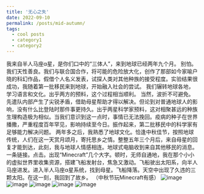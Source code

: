 ```yaml
---
title: '无心之失'
date: 2022-09-10
permalink: /posts/mid-autumn/
tags:
  - cool posts
  - category1
  - category2
---
```

我来自半人马座α星，是你们口中的“三体人”，来到地球已经两年九个月。
别怕。我们天性善良。我们与联合国合作，将可能的危险放大化，创作了那部如今家喻户晓的科幻作品，假借个人名义发表，试探人类对其他种族的接受程度。实验结果很成功，我随着第一批移民来到地球，开始融入社会的尝试。
我们辗转地球各地，学习语言和文化。出乎两方的预料，这个过程相当顺利。
当然，波折不可避免。先遣队内部产生了尖锐矛盾，借助母星帮助才得以解决。但论到对普通地球人的影响，没有什么比登陆时那件事更持久。出乎两星科学家预料，这对相聚甚远的种族生理构造极为相似。当我们意识到这一点时，事情已无法挽回。疫病的种子在世界播撒，严重程度百年罕见，影响持续至今日。振作起来，第二批移民中的科学家有足够能力解决问题。
两年多之后，我熟悉了地球文化。恰逢中秋佳节，按照地球传统，人们在这一天赏月颂月，寄托思乡之情。整整五年三个月后，来自母星的回复才能到达，此刻，我与地球人情感相连。地球式电脑收到来自其他移民的消息。一条链接。点击。出现“Minecraft”几个大字。顿时，无师自通地，我在那个小小的虚拟世界里收集资源，搭建飞船发射台，焦急又激动。飞船驶出太阳系，向半人马座进发。进入半人马座α星系统，找到母星。飞船降落。天空中出现了久违的三颗太阳。在这一刻，我回到了故乡。
（中秋节玩Minecraft有感）
![image](https://github.com/Shulker1024/shulker1024.github.io/assets/123055716/83813767-d27c-49bb-983a-ed4560aaa89b)
![image](https://github.com/Shulker1024/shulker1024.github.io/assets/123055716/305e1a74-0278-40d6-9dd3-0486befe583b)
![image](https://github.com/Shulker1024/shulker1024.github.io/assets/123055716/668510b5-c3de-4e1a-8297-3071427ad528)
![image](https://github.com/Shulker1024/shulker1024.github.io/assets/123055716/8663e3e0-df0b-4922-bcfd-158e6ad814b3)
![image](https://github.com/Shulker1024/shulker1024.github.io/assets/123055716/724f9a0d-b77c-4913-b475-0c17d7b58610)



